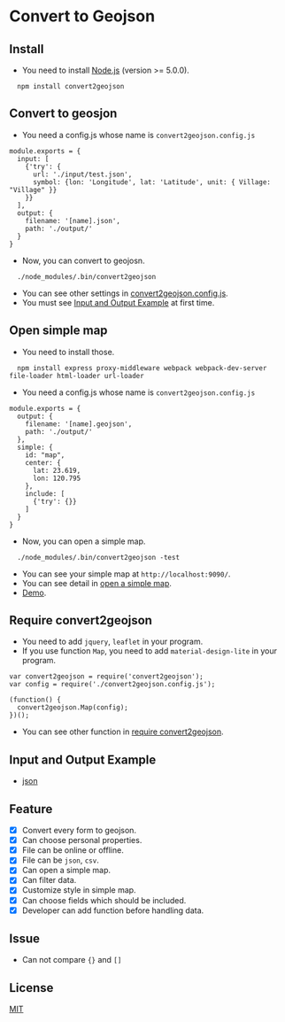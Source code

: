 # Convert to Geojson

## Install

- You need to install [Node.js](https://nodejs.org/en/) (version >= 5.0.0).

```
  npm install convert2geojson
```

## Convert to geosjon

- You need a config.js whose name is `convert2geojson.config.js`
```
module.exports = { 
  input: [
    {'try': {
      url: './input/test.json',
      symbol: {lon: 'Longitude', lat: 'Latitude', unit: { Village: "Village" }}
    }}  
  ],  
  output: {
    filename: '[name].json',
    path: './output/'
  }   
}
```

- Now, you can convert to geojosn.
```
  ./node_modules/.bin/convert2geojson
```

- You can see other settings in [convert2geojson.config.js](https://github.com/HsuTing/convert2geojson/wiki/convert2geojson.config.js).
- You must see [Input and Output Example](https://github.com/HsuTing/convert2geojson#input-and-output-example) at first time.

## Open simple map

- You need to install those.
```
  npm install express proxy-middleware webpack webpack-dev-server file-loader html-loader url-loader
```

- You need a config.js whose name is `convert2geojson.config.js`
```
module.exports = {
  output: {
    filename: '[name].geojson',
    path: './output/'
  },
  simple: {
    id: "map",
    center: {
      lat: 23.619, 
      lon: 120.795
    },  
    include: [
      {'try': {}} 
    ]
  }
}
```

- Now, you can open a simple map.
```
  ./node_modules/.bin/convert2geojson -test
```

- You can see your simple map at `http://localhost:9090/`.
- You can see detail in [open a simple map](https://github.com/HsuTing/convert2geojson/wiki/Open-a-simple-map).
- [Demo](http://HsuTing.github.io/convert2geojson/).

## Require convert2geojson

- You need to add `jquery`, `leaflet` in your program.
- If you use function `Map`, you need to add `material-design-lite` in your program.

```
var convert2geojson = require('convert2geojson');
var config = require('./convert2geojson.config.js');

(function() {
  convert2geojson.Map(config);
})();
```
- You can see other function in [require convert2geojson](https://github.com/HsuTing/convert2geojson/wiki/require-convert2geosjon).

## Input and Output Example

- [json](https://github.com/HsuTing/convert2geojson/wiki#json)

## Feature

- [x] Convert every form to geojson.
- [x] Can choose personal properties.
- [x] File can be online or offline.
- [x] File can be `json`, `csv`.
- [x] Can open a simple map.
- [x] Can filter data.
- [x] Customize style in simple map.
- [x] Can choose fields which should be included.
- [x] Developer can add function before handling data.

## Issue

- Can not compare `{}` and `[]`

## License

[MIT](https://github.com/HsuTing/convert2geojson/blob/master/LICENSE)
